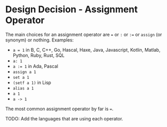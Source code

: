 # Design Decision - Assignment Operator

The main choices for an assignment operator are `=` or `:` or `:=` or `assign` (or synonym) or nothing. Examples:
- `a = 1` in B, C, C++, Go, Hascal, Haxe, Java, Javascript, Kotlin, Matlab, Python, Ruby, Rust, SQL
- `a: 1`
- `a := 1` in Ada, Pascal
- `assign a 1`
- `set a 1`
- `(setf a 1)` in Lisp
- `alias a 1`
- `a 1`
- `a -> 1`

The most common assignment operator by far is `=`.


TODO: Add the languages that are using each operator.

